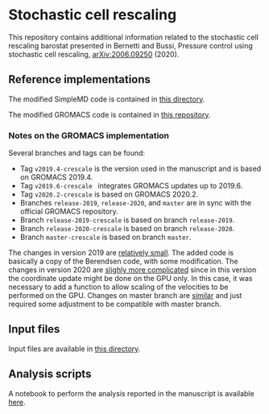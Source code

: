 # Stochastic cell rescaling

This repository contains additional information related to the stochastic cell rescaling barostat presented in Bernetti and Bussi, Pressure control using stochastic cell rescaling, [arXiv:2006.09250](https://arxiv.org/abs/2006.09250) (2020).

## Reference implementations

The modified SimpleMD code is contained in [this directory](./simplemd).

The modified GROMACS code is contained in [this repository](https://github.com/bussilab/crescale-gromacs).

### Notes on the GROMACS implementation

Several branches and tags can be found:
- Tag `v2019.4-crescale` is the version used in the manuscript and is based on GROMACS 2019.4.
- Tag `v2019.6-crescale ` integrates GROMACS updates up to 2019.6.
- Tag `v2020.2-crescale` is based on GROMACS 2020.2.
- Branches `release-2019`, `release-2020`, and `master` are in sync with the official GROMACS repository.
- Branch `release-2019-crescale` is based on branch `release-2019`.
- Branch `release-2020-crescale` is based on branch `release-2020`.
- Branch `master-crescale` is based on branch `master`.

The changes in version 2019 are [relatively small](https://github.com/bussilab/crescale-gromacs/compare/release-2019..release-2019-crescale). The added code is basically a copy of the Berendsen code, with some modification. The changes in version 2020 are [slighly more complicated](https://github.com/bussilab/crescale-gromacs/compare/release-2020..release-2020-crescale) since in this version the coordinate update might be done on the GPU only. In this case, it was necessary to add a function to allow scaling of the velocities to be performed on the GPU. Changes on master branch are [similar](https://github.com/bussilab/crescale-gromacs/compare/master..master-crescale) and just required some adjustment to be compatible with master branch.

## Input files

Input files are available in [this directory](./input_file).

## Analysis scripts

A notebook to perform the analysis reported in the manuscript is available [here](./Supporting_Info_figures.ipynb).
